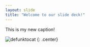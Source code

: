```yaml
---
layout: slide
title: "Welcome to our slide deck!"
---
```


This is my new caption!

![defunktocat](https://octodex.github.com/images/defunktocat.png)
{: .center}
